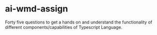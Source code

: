 # ai-wmd-assign
Forty five questions to get a hands on and understand the functionality of different components/capabilities of Typescript Language.
